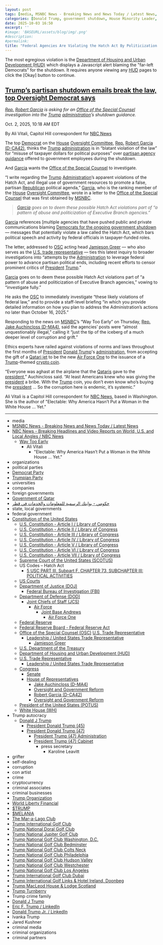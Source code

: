 ```yaml
---
layout: post
tags: [media, MSNBC News - Breaking News and News Today / Latest News, NBC News - Breaking Headlines and Video Reports on World U.S. and Local Angles / NBC News, Way Too Early, Ali Vitali, “Electable –  Why America Hasn’t Put a Woman in the White House … Yet.”, organizations, political parties, Democrat Party, Trumpian Party, universities, companies, foreign governments, Government of Qatar, حكومي - بوابتك الرسمية للمعلومات والخدمات في قطر, state local governments, federal government, Constitution of the United States, U.S. Constitution - Article I / Library of Congress, U.S. Constitution - Article II / Library of Congress, U.S. Constitution - Article III / Library of Congress, U.S. Constitution - Article IV / Library of Congress, U.S. Constitution - Article V / Library of Congress, U.S. Constitution - Article VI / Library of Congress, U.S. Constitution - Article VII / Library of Congress, Supreme Court of the United States (SCOTUS), US Codes – Hatch Act, 5 USC PART III Subpart F CHAPTER 73 SUBCHAPTER III –  POLITICAL ACTIVITIES, US Courts, Department of Justice (DOJ), Federal Bureau of Investigation (FBI), Department of Defense (DOD), Joint Chiefs of Staff (JCS), Air Force, Joint Base Andrews, Air Force One, Federal Reserve, Federal Reserve Board - Federal Reserve Act, Office of the Special Counsel (OSC), U.S. Trade Representative, Leadership / United States Trade Representative, Jamieson Greer, U.S. Department of the Treasury, Department of Housing and Urban Development (HUD), U.S. Trade Representative, Leadership / United States Trade Representative, Congress, Senate, House of Representatives, Jake Auchincloss (D-MA4), Oversight and Government Reform, Robert Garcia (D-CA42), Oversight and Government Reform, President of the United States (POTUS), White House (WH), Trump autocracy, Donald J Trump, President Donald Trump (45), President Donald Trump (47), President Trump (47) Administration, President Trump (47) Cabinet, press secretary, Karoline Leavitt, grifter, self-dealing, corruption, con artist, crime, cryptocurrency, criminal associates, criminal businesses, Trump Organization, World Liberty Financial, $TRUMP, $MELANIA, The Mar-a-Lago Club, Trump International Golf Club, Trump National Doral Golf Club, Trump National Jupiter Golf Club, Trump National Golf Club Washington D.C., Trump National Golf Club Bedminster, Trump National Golf Club Colts Neck, Trump National Golf Club Philadelphia, Trump National Golf Club Hudson Valley, Trump National Golf Club Westchester, Trump National Golf Club Los Angeles, Trump International Golf Club Dubai, Trump International Golf Links & Hotel Ireland Doonbeg, Trump MacLeod House & Lodge Scotland, Trump Turnberry, Trump crime family, Donald J Trump, Eric F. Trump / LinkedIn, Donald Trump Jr. / LinkedIn, Ivanka Trump, Jared Kushner, criminal media, criminal organizations, criminal partners]
categories: [Donald Trump, government shutdown, House Minority Leader, Hakeem Jeffries (D-NY9), House Majority Leader, Mike Johnson (T-LA4), Senate Minority Leader, Chuck Schumer (D-NY), Senate Majority Leader, John Thune (D-SD), continuing resolution, affordable care act, Hatch Act violations, federal agencies]
date: 2025-10-03 16:50
excerpt: ''
#image: 'BASEURL/assets/blog/img/.png'
#description:
#permalink:
title: "Federal Agencies Are Violating the Hatch Act By Politicization of the Government Shutdown"
---
```


The most egre​gious violation is the [Department of Housing and Urban Development (HUD)](https://www.hud) which displays a Javascript alert blaming the "far-left Democrats" for the shutdown. It requires anyone viewing any [HUD](https://www.hud.gov/) pages to click the [Okay] button to continue. 

## [Trump’s partisan shutdown emails break the law, top Oversight Democrat says](https://www.msnbc.com/msnbc/news/oversight-democrat-trump-shutdown-emails-illegal-rcna235156)

*[Rep.](https://www.house.gov/) [Robert Garcia](https://robertgarcia.house.gov/) is asking for an [Office of the Special Counsel](https://osc.gov/) investigation into the [Trump](https://www.donaldjtrump.com/) [administration](https://www.whitehouse.gov/administration/)’s shutdown guidance.*

Oct. 2, 2025, 10:18 AM EDT

By Ali Vitali, Capitol Hill correspondent for [NBC News](https://www.nbcnews.com/)

The top [Democrat](https://www.democrats.org/) on the [House](https://www.house.gov/) [Oversight Committee](https://oversight.house.gov/), [Rep.](https://www.house.gov/) [Robert Garcia (D-CA42)](https://robertgarcia.house.gov/), thinks the [Trump](https://www.donaldjtrump.com/) [administration](https://www.whitehouse.gov/administration/) is in “blatant violation of the law” for “misuse of taxpayer dollars for political purposes” over [partisan agency guidance](https://www.msnbc.com/msnbc/news/trump-shutdown-guidance-blame-democrats-emails-rcna235021) offered to government employees during the shutdown.

And [Garcia](https://robertgarcia.house.gov/) wants the [Office of the Special Counsel](https://osc.gov/) to investigate.

“I write regarding the [Trump](https://www.donaldjtrump.com/) [Administration](https://www.whitehouse.gov/administration/)’s apparent violations of the Hatch Act, and illegal use of government resources to promote a false, partisan [Republican](https://www.gop.com/) political agenda,” [Garcia](https://robertgarcia.house.gov/), who is the ranking member of the [House](https://www.house.gov/) [Oversight Committee](https://oversight.house.gov/), wrote in a letter to the [Office of the Special Counsel](https://osc.gov/) that was first obtained by [MSNBC](https://www.msnbc.com/).

> *[Garcia](https://robertgarcia.house.gov/) goes on to deem these possible Hatch Act violations part of “a pattern of abuse and politicization of Executive Branch agencies.”*

[Garcia](https://robertgarcia.house.gov/) references [multiple agencies that have pushed public and private communications blaming [Democrats for the ongoing government shutdown](https://www.msnbc.com/msnbc/news/trump-shutdown-guidance-blame-democrats-emails-rcna235021) — messages that potentially violate a law called the Hatch Act, which bars political speech and activity by federal officials in taxpayer-funded roles.

The letter, addressed to [OSC](https://osc.gov/) acting head [Jamieson Greer](https://ustr.gov/about-us/biographies-key-officials) — who also serves as the [U.S. trade representative](https://ustr.gov/about-us/biographies-key-officials) — ties this latest inquiry to broader investigations into “attempts by the [Administration](https://www.whitehouse.gov/administration/) to leverage federal power to advance partisan political ends, including recent efforts to censor prominent critics of [President](https://www.whitehouse.gov/) [Trump](https://www.donaldjtrump.com/).”

[Garcia](https://robertgarcia.house.gov/) goes on to deem these possible Hatch Act violations part of “a pattern of abuse and politicization of Executive Branch agencies,” vowing to “investigate fully.”

He asks the [OSC](https://osc.gov/) to immediately investigate “these likely violations of federal law,” and to provide a staff-level briefing “in which you provide detailed information on how you plan to address the Administration’s actions no later than October 16, 2025.”

Responding to the news on [MSNBC](https://www.msnbc.com/)’s “Way Too Early” on Thursday, [Rep.](https://www.house.gov/) [Jake Auchincloss (D-MA4)](https://auchincloss.house.gov/), said the agencies’ posts were “almost unquestionably illegal,” calling it “just the tip of the iceberg of a much deeper level of corruption and grift.”

Ethics experts have railed against violations of norms and laws throughout the first months of [President](https://www.whitehouse.gov/) [Donald Trump](https://www.donaldjtrump.com/)'s [administration](https://www.whitehouse.gov/administration/), from accepting the gift of a [Qatari jet](https://hukoomi.gov.qa/) to be the new [Air Force One](https://www.af.mil/About-Us/Fact-Sheets/Display/Article/104588/vc-25-air-force-one/) to the issuance of a [Trump](https://www.donaldjtrump.com/)-themed [crypto coin](https://gettrumpmemes.com/).

“Everyone was aghast at the airplane that the [Qataris](https://hukoomi.gov.qa/) gave to the [president](https://www.whitehouse.gov/),” Auchincloss said. “At least Americans knew who was giving the [president](https://www.whitehouse.gov/) a bribe. With the [Trump](https://www.donaldjtrump.com/) coin, you don’t even know who’s buying the [president](https://www.whitehouse.gov/) … So the corruption here is endemic, it’s systemic.”

Ali Vitali is a Capitol Hill correspondent for [NBC News](https://www.nbcnews.com/), based in Washington. She is the author of "Electable: Why America Hasn’t Put a Woman in the White House ... Yet." 

----
- media
- [MSNBC News - Breaking News and News Today / Latest News](https://www.msnbc.com/)
- [NBC News - Breaking Headlines and Video Reports on World, U.S. and Local Angles / NBC News](https://www.nbcnews.com/)
    - [Way Too Early](https://www.msnbc.com/way-too-early)
        - Ali Vitali
            - "Electable: Why America Hasn’t Put a Woman in the White House ... Yet."
- organizations
- political parties
- [Democrat Party](https://www.democrats.org/)
- [Trumpian Party](https://www.gop.com/)
- universities
- companies
- foreign governments
- [Government of Qatar](https://hukoomi.gov.qa/)
- [حكومي - بوابتك الرسمية للمعلومات والخدمات في قطر](https://hukoomi.gov.qa/)
- state, local governments 
- federal government
- [Constitution of the United States](https://constitution.congress.gov/constitution/)
    - [U.S. Constitution - Article I / Library of Congress](https://constitution.congress.gov/constitution/article-1/)
    - [U.S. Constitution - Article II / Library of Congress](https://constitution.congress.gov/constitution/article-2/)
    - [U.S. Constitution - Article III / Library of Congress](https://constitution.congress.gov/constitution/article-3/)
    - [U.S. Constitution - Article IV / Library of Congress](https://constitution.congress.gov/constitution/article-4/)
    - [U.S. Constitution - Article V / Library of Congress](https://constitution.congress.gov/constitution/article-5/)
    - [U.S. Constitution - Article VI / Library of Congress](https://constitution.congress.gov/constitution/article-6/)
    - [U.S. Constitution - Article VII / Library of Congress](https://constitution.congress.gov/constitution/article-7/)
    - [Supreme Court of the United States (SCOTUS)](https://www.supremecourt.gov/)
    - US Codes – Hatch Act
        - [5 USC PART III, Subpart F, CHAPTER 73, SUBCHAPTER III: POLITICAL ACTIVITIES](https://uscode.house.gov/view.xhtml?path=/prelim@title5/part3/subpartF/chapter73/subchapter3&edition=prelim)
    - [US Courts](https://www.uscourts.gov/)
    - [Department of Justice (DOJ)](https://www.justice.gov/)
        - [Federal Bureau of Investigation (FBI)](https://www.fbi.gov/)
   - [Department of Defense (DOD)](https://www.defense.gov/)
        - [Joint Chiefs of Staff (JCS)](https://www.jcs.mil/)
            - [Air Force](https://www.af.mil/)
                - [Joint Base Andrews](https://www.jba.af.mil/)
                    - [Air Force One](https://www.af.mil/About-Us/Fact-Sheets/Display/Article/104588/vc-25-air-force-one/)
    - [Federal Reserve](https://www.federalreserve.gov/)
    - [Federal Reserve Board - Federal Reserve Act](https://www.federalreserve.gov/aboutthefed/fract.htm)
    - [Office of the Special Counsel (OSC)](https://osc.gov/)
[U.S. Trade Representative](http://www.ustr.gov/)
        - [Leadership / United States Trade Representative](https://ustr.gov/about-us/biographies-key-officials)
            - [Jamieson Greer](https://ustr.gov/about-us/biographies-key-officials)
    - [U.S. Department of the Treasury](https://home.treasury.gov/)
    - [Department of Housing and Urban Development (HUD)](https://www.hud)
    - [U.S. Trade Representative ](http://www.ustr.gov/)
        - [Leadership / United States Trade Representative](https://ustr.gov/about-us/biographies-key-officials)
    - [Congress](https://www.congress.gov/)
        - [Senate](https://www.senate.gov/)
        - [House of Representatives](https://www.house.gov/)
            - [Jake Auchincloss (D-MA4)](https://auchincloss.house.gov/)
            - [Oversight and Government Reform](https://oversight.house.gov/)
            - [Robert Garcia (D-CA42)](https://robertgarcia.house.gov/)
            - [Oversight and Government Reform](https://oversight.house.gov/)
     - [President of the United States (POTUS)](https://www.whitehouse.gov/)
    - [White House (WH)](https://www.whitehouse.gov/)
- Trump autocracy
    - [Donald J Trump](https://www.donaldjtrump.com/)
        - [President Donald Trump (45)](https://trumpwhitehouse.archives.gov/)
        - [President Donald Trump (47)](https://www.whitehouse.gov/administration/donald-j-trump/)
            - [President Trump (47) Administration](https://www.whitehouse.gov/administration/)
            - [President Trump (47) Cabinet](https://www.whitehouse.gov/administration/the-cabinet/)
                - press secretary
                    - Karoline Leavitt
- grifter
- self-dealing
- corruption
- con artist
- crime
- cryptocurrency
- criminal associates
- criminal businesses
- [Trump Organization](https://www.trump.com/)
- [World Liberty Financial](https://www.worldlibertyfinancial.com/)
- [$TRUMP](https://gettrumpmemes.com/)
- [$MELANIA](https://melaniameme.com/)
- [The Mar-a-Lago Club](https://www.maralagoclub.com/) 
- [Trump International Golf Club](https://www.trumpinternationalpalmbeaches.com/) 
- [Trump National Doral Golf Club](https://www.trumpgolfdoral.com/) 
- [Trump National Jupiter Golf Club](https://www.trumpnationaljupiter.com/) 
- [Trump National Golf Club Washington, D.C.](https://www.trumpnationaldc.com/)
- [Trump National Golf Club Bedminster](https://www.trumpnationalbedminster.com/) 
- [Trump National Golf Club Colts Neck](https://www.trumpcoltsneck.com/) 
- [Trump National Golf Club Philadelphia](https://www.trumpnationalphiladelphia.com/) 
- [Trump National Golf Club Hudson Valley](https://www.trumpnationalhudsonvalley.com/) 
- [Trump National Golf Club Westchester](https://www.trumpnationalwestchester.com/) 
- [Trump National Golf Club Los Angeles](https://www.trumpnationallosangeles.com/) 
- [Trump International Golf Club Dubai](https://www.trumpgolfdubai.com/) 
- [Trump International Golf Links & Hotel Ireland, Doonbeg](https://www.trumpgolfireland.com/) 
- [Trump MacLeod House & Lodge Scotland](https://www.trumphotels.com/macleod-house)
- [Trump Turnberry](https://www.turnberry.co.uk/)
- Trump crime family
- [Donald J Trump](https://www.donaldjtrump.com/)
- [Eric F. Trump / LinkedIn](https://www.linkedin.com/in/erictrump/)
- [Donald Trump Jr. / LinkedIn](https://www.linkedin.com/in/donald-trump-jr-4454b862/)
- Ivanka Trump
- Jared Kushner
- criminal media
- criminal organizations
- criminal partners